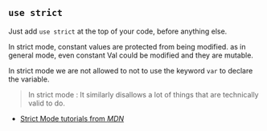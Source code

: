 ## `use strict`


Just add `use strict` at the top of your code, before anything else.

In strict mode, constant values are protected from being modified. as in general mode, even constant Val could be modified and they are mutable.

In strict mode we are not allowed to not to use the keyword `var` to declare the variable.



> In strict mode : It similarly disallows a lot of things that are technically valid to do. 



- [Strict Mode tutorials from *MDN*](https://developer.mozilla.org/en-US/docs/Web/JavaScript/Reference/Strict_mode)